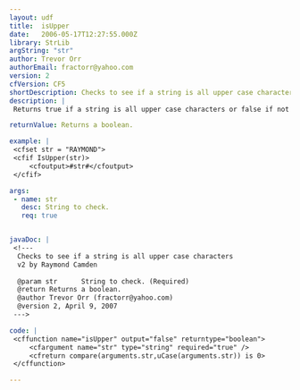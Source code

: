 ```yaml
---
layout: udf
title:  isUpper
date:   2006-05-17T12:27:55.000Z
library: StrLib
argString: "str"
author: Trevor Orr
authorEmail: fractorr@yahoo.com
version: 2
cfVersion: CF5
shortDescription: Checks to see if a string is all upper case characters
description: |
 Returns true if a string is all upper case characters or false if not all upper case characters.

returnValue: Returns a boolean.

example: |
 <cfset str = "RAYMOND">
 <cfif IsUpper(str)>
     <cfoutput>#str#</cfoutput>
 </cfif>

args:
 - name: str
   desc: String to check.
   req: true


javaDoc: |
 <!---
  Checks to see if a string is all upper case characters
  v2 by Raymond Camden
  
  @param str      String to check. (Required)
  @return Returns a boolean. 
  @author Trevor Orr (fractorr@yahoo.com) 
  @version 2, April 9, 2007 
 --->

code: |
 <cffunction name="isUpper" output="false" returntype="boolean">
     <cfargument name="str" type="string" required="true" />
     <cfreturn compare(arguments.str,uCase(arguments.str)) is 0>
 </cffunction>

---
```


